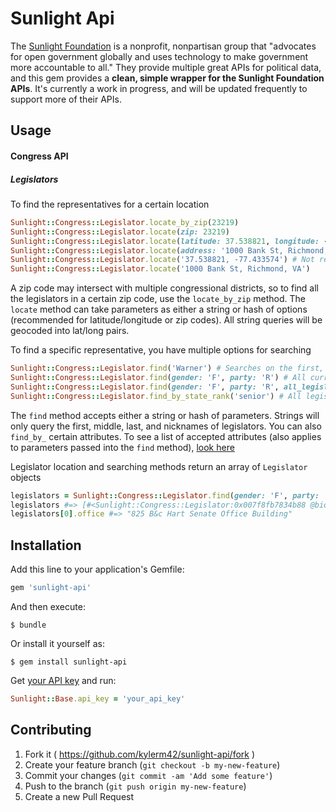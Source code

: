 # Sunlight Api

The [Sunlight Foundation](http://sunlightfoundation.com/about/) is a nonprofit, nonpartisan group that "advocates for open government globally and uses technology to make government more accountable to all." They provide multiple great APIs for political data, and this gem provides a **clean, simple wrapper for the Sunlight Foundation APIs**. It's currently a work in progress, and will be updated frequently to support more of their APIs.

## Usage

#### Congress API
##### Legislators

To find the representatives for a certain location
```ruby
Sunlight::Congress::Legislator.locate_by_zip(23219)
Sunlight::Congress::Legislator.locate(zip: 23219)
Sunlight::Congress::Legislator.locate(latitude: 37.538821, longitude: -77.433574)
Sunlight::Congress::Legislator.locate(address: '1000 Bank St, Richmond, VA')
Sunlight::Congress::Legislator.locate('37.538821, -77.433574') # Not recommended
Sunlight::Congress::Legislator.locate('1000 Bank St, Richmond, VA')
```
A zip code may intersect with multiple congressional districts, so to find all the legislators in a certain zip code, use the ```locate_by_zip``` method. The ```locate``` method can take parameters as either a string or hash of options (recommended for latitude/longitude or zip codes). All string queries will be geocoded into lat/long pairs.

To find a specific representative, you have multiple options for searching
```ruby
Sunlight::Congress::Legislator.find('Warner') # Searches on the first, middle, last, and nickname fields
Sunlight::Congress::Legislator.find(gender: 'F', party: 'R') # All current female, republican legislators
Sunlight::Congress::Legislator.find(gender: 'F', party: 'R', all_legislators: true) # All past and present female, republican legislators
Sunlight::Congress::Legislator.find_by_state_rank('senior') # All legislators with a senior rank
```
The ```find``` method accepts either a string or hash of parameters. Strings will only query the first, middle, last, and nicknames of legislators. You can also ```find_by_``` certain attributes. To see a list of accepted attributes (also applies to parameters passed into the ```find``` method), [look here](https://sunlightlabs.github.io/congress/legislators.html)

Legislator location and searching methods return an array of ```Legislator``` objects
```ruby
legislators = Sunlight::Congress::Legislator.find(gender: 'F', party: 'R')
legislators #=> [#<Sunlight::Congress::Legislator:0x007f8fb7834b88 @bioguide_id="E000295", @birthday="1970-07-01", @chamber="senate"...>, #<Sunlight::Congress::Legislator:0x007f8fb58b15e0 @bioguide_id="C001105", @birthday="1959-06-30", @chamber="house"...>, ...]
legislators[0].office #=> "825 B&c Hart Senate Office Building"
```


## Installation

Add this line to your application's Gemfile:

```ruby
gem 'sunlight-api'
```

And then execute:

    $ bundle

Or install it yourself as:

    $ gem install sunlight-api

Get [your API key](http://sunlightfoundation.com/api/accounts/register/) and run:

```ruby
Sunlight::Base.api_key = 'your_api_key'
```

## Contributing

1. Fork it ( https://github.com/kylerm42/sunlight-api/fork )
2. Create your feature branch (`git checkout -b my-new-feature`)
3. Commit your changes (`git commit -am 'Add some feature'`)
4. Push to the branch (`git push origin my-new-feature`)
5. Create a new Pull Request
